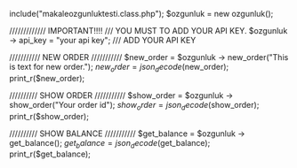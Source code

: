 
include("makaleozgunluktesti.class.php");
$ozgunluk = new ozgunluk();


///////////// IMPORTANT!!!! /// YOU MUST TO ADD YOUR API KEY.
$ozgunluk -> api_key = "your api key"; /// ADD YOUR API KEY



///////////  NEW ORDER ///////////
$new_order = $ozgunluk -> new_order("This is text for new order.");
$new_order = json_decode($new_order);
print_r($new_order);


//////////  SHOW ORDER ///////////
$show_order = $ozgunluk -> show_order("Your order id");
$show_order = json_decode($show_order);
print_r($show_order);

//////////  SHOW BALANCE ///////////
$get_balance = $ozgunluk -> get_balance();
$get_balance = json_decode($get_balance);
print_r($get_balance);
